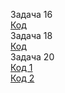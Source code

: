 Задача 16  
[Код](task16.py)    
Задача 18  
[Код](task18.py)     
Задача 20  
[Код 1](task20-1.py)  
[Код 2](task20-2.py)  